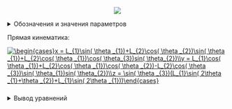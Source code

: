 <p align="center">
<img src="Arm.png">
</p>
<details>
<summary>Обозначения и значения параметров</summary>

Значение параметров взяты [отсюда](https://github.com/lsd-maddrive/mishanya-bot-project/blob/develop/docs/kinematics/dimensions.md)

| Обозначение| Смысл| Значение, ед. изм.|
| -------------------|:---------------:| ---------:|
| *XY*      | абсолютная система координат | м |
| *X'Y'*      | связанная система координат      |   м |
| <a href="https://www.codecogs.com/eqnedit.php?latex=\alpha" target="_blank"><img src="https://latex.codecogs.com/gif.latex?\alpha" title="\alpha" /></a> | угол поворота основания      |    рад |
| <a href="https://www.codecogs.com/eqnedit.php?latex=\Omega" target="_blank"><img src="https://latex.codecogs.com/gif.latex?\Omega" title="\Omega" /></a>      | угловая скорость основания | рад/с |
| *L*      | радиус основания | 0.40643 м |
| <a href="https://www.codecogs.com/eqnedit.php?latex=V_{x},V_{y}" target="_blank"><img src="https://latex.codecogs.com/gif.latex?V_{x},V_{y}" title="V_{x},V_{y}" /></a>      | линейные скорости основания в абсолютной системе | м/с |
|<a href="https://www.codecogs.com/eqnedit.php?latex=V_{a},V_{b},V_{c}" target="_blank"><img src="https://latex.codecogs.com/gif.latex?V_{a},V_{b},V_{c}" title="V_{a},V_{b},V_{c}" /></a>|линейные скорости омниколёс|м/с|
|<a href="https://www.codecogs.com/eqnedit.php?latex=\omega_{a},\omega_{b},\omega_{c}" target="_blank"><img src="https://latex.codecogs.com/gif.latex?\omega_{a},\omega_{b},\omega_{c}" title="\omega_{a},\omega_{b},\omega_{c}" /></a>|угловые скорости омниколёс|рад/с|
|*r*|радиус омниколёс|0.061 м|

</details>

Прямая кинематика:

<a href="https://www.codecogs.com/eqnedit.php?latex=\begin{cases}x&space;=&space;L_{1}\sin(&space;\theta&space;_{1})&plus;L_{2}\cos(&space;\theta&space;_{2})\sin(&space;\theta&space;_{1})&plus;L_{2}\cos(&space;\theta&space;_{1})\cos(&space;\theta_{3})sin(&space;\theta_{2})\\y&space;=&space;L_{1}\cos(&space;\theta&space;_{1})&plus;L_{2}\cos(&space;\theta&space;_{1})\cos(&space;\theta&space;_{2})-L_{2}\cos(&space;\theta&space;_{3})\sin(&space;\theta_{1})sin(&space;\theta_{2})\\z&space;=&space;\sin(&space;\theta&space;_{3})(L_{1}\sin(&space;2\theta&space;_{1}&plus;\theta&space;_{2})&plus;L_{1}\sin(&space;2\theta&space;_{1}))\end{cases}" target="_blank"><img src="https://latex.codecogs.com/gif.latex?\begin{cases}x&space;=&space;L_{1}\sin(&space;\theta&space;_{1})&plus;L_{2}\cos(&space;\theta&space;_{2})\sin(&space;\theta&space;_{1})&plus;L_{2}\cos(&space;\theta&space;_{1})\cos(&space;\theta_{3})sin(&space;\theta_{2})\\y&space;=&space;L_{1}\cos(&space;\theta&space;_{1})&plus;L_{2}\cos(&space;\theta&space;_{1})\cos(&space;\theta&space;_{2})-L_{2}\cos(&space;\theta&space;_{3})\sin(&space;\theta_{1})sin(&space;\theta_{2})\\z&space;=&space;\sin(&space;\theta&space;_{3})(L_{1}\sin(&space;2\theta&space;_{1}&plus;\theta&space;_{2})&plus;L_{1}\sin(&space;2\theta&space;_{1}))\end{cases}" title="\begin{cases}x = L_{1}\sin( \theta _{1})+L_{2}\cos( \theta _{2})\sin( \theta _{1})+L_{2}\cos( \theta _{1})\cos( \theta_{3})sin( \theta_{2})\\y = L_{1}\cos( \theta _{1})+L_{2}\cos( \theta _{1})\cos( \theta _{2})-L_{2}\cos( \theta _{3})\sin( \theta_{1})sin( \theta_{2})\\z = \sin( \theta _{3})(L_{1}\sin( 2\theta _{1}+\theta _{2})+L_{1}\sin( 2\theta _{1}))\end{cases}" /></a>

###
<details>
<summary>Вывод уравнений</summary>

Для вывода уравнений прямой кинематики сначала рассмотрим движение в плоскости манипулятора - XY, не рассматривая пока что вращение вокруг плеча.

Первое звено L1 закреплёно одним концом на плече в точки О и поворачивается на угол <img src="https://latex.codecogs.com/svg.image?\theta&space;_{1}" title="\theta _{1}" />,
второе звено L2 крепится к концу первого звена в точке a1 и поворачивается относительно него на угол <img src="https://latex.codecogs.com/svg.image?\theta&space;_{2}" title="\theta _{2}" />.
Задавать мы пытаемся координаты конца второго звена - точки a2.

Найдём сначала положение точки a1 относительно точки крепления плеча:

<img src="https://latex.codecogs.com/svg.image?\left\{\begin{matrix}X_{a1}=L_{1}\cdot&space;\cos(&space;\theta&space;_{1})\\Y_{a1}=L_{1}\cdot&space;\sin(&space;\theta&space;_{1})\end{matrix}\right." title="\left\{\begin{matrix}X_{a1}=L_{1}\cdot \cos( \theta _{1})\\Y_{a1}=L_{1}\cdot \sin( \theta _{1})\end{matrix}\right." />

Далее положение точки a2 относительно точки a1:

<img src="https://latex.codecogs.com/svg.image?\left\{\begin{matrix}X_{a2}^{'}=L_{2}\cdot&space;\cos(&space;\theta&space;_{2})\\Y_{a2}^{'}=L_{2}\cdot&space;\sin(&space;\theta&space;_{2})\end{matrix}\right." title="\left\{\begin{matrix}X_{a2}^{'}=L_{2}\cdot \cos( \theta _{2})\\Y_{a2}^{'}=L_{2}\cdot \sin( \theta _{2})\end{matrix}\right." />

Так как система координат, привязанная к точке a1 также вращается - учтём это в относитльном положении для точки a2. Расчёт коордиеат во вращающейся системе осуществляется с использованием матрицы поворота: умножаем предыдущую систему на матрицу поворота угла <img src="https://latex.codecogs.com/svg.image?\theta&space;_{1}" title="\theta _{1}" />. Таким образом положение точки a2 относительно точки a1 в случае вращающейся системы координат получим:

<img src="https://latex.codecogs.com/svg.image?\begin{bmatrix}X_{a2}^{''}\\Y_{a2}^{''}\end{bmatrix}&space;=&space;\begin{bmatrix}cos(&space;\theta&space;_{1}&space;)&-sin(&space;\theta&space;_{1}&space;)\\&space;sin(&space;\theta&space;_{1})&cos(&space;\theta&space;_{1}&space;)\end{bmatrix}&space;\begin{bmatrix}L_{2}\cdot&space;\cos(&space;\theta&space;_{2})\\L_{2}\cdot&space;\sin(&space;\theta&space;_{2})\end{bmatrix}" title="\begin{bmatrix}X_{a2}^{''}\\Y_{a2}^{''}\end{bmatrix} = \begin{bmatrix}cos( \theta _{1} )&-sin( \theta _{1} )\\ sin( \theta _{1})&cos( \theta _{1} )\end{bmatrix} \begin{bmatrix}L_{2}\cdot \cos( \theta _{2})\\L_{2}\cdot \sin( \theta _{2})\end{bmatrix}" />

Раскрыв правую часть и используя формулу косинуса и синуса сумму углов, получим:

<img src="https://latex.codecogs.com/svg.image?\left\{\begin{matrix}X_{a2}^{''}=L_{2}\cdot&space;\cos(&space;\theta&space;_{1}&space;&plus;&space;\theta&space;_{2})\\Y_{a2}^{''}=L_{2}\cdot&space;\sin(&space;\theta&space;_{1}&space;&plus;&space;\theta&space;_{2})\end{matrix}\right." title="\left\{\begin{matrix}X_{a2}^{''}=L_{2}\cdot \cos( \theta _{1} + \theta _{2})\\Y_{a2}^{''}=L_{2}\cdot \sin( \theta _{1} + \theta _{2})\end{matrix}\right." />

Если помимо вращение системы координат, привязанной к точки a1, учесть также смещение этой точки относительно начала глобальной системы координат, которое по сути равно координатам точки a1 в этой глобальной системе, окончательно получим:

<img src="https://latex.codecogs.com/svg.image?\left\{\begin{matrix}X_{a2}=L_{1}\cdot&space;\cos(&space;\theta&space;_{1}&space;)&plus;L_{2}\cdot&space;\cos(&space;\theta&space;_{1}&space;&plus;&space;\theta&space;_{2})\\Y_{a2}=L_{1}\cdot&space;\sin(&space;\theta&space;_{1})&plus;L_{2}\cdot&space;\sin(&space;\theta&space;_{1}&space;&plus;&space;\theta&space;_{2})\end{matrix}\right." title="\left\{\begin{matrix}X_{a2}=L_{1}\cdot \cos( \theta _{1} )+L_{2}\cdot \cos( \theta _{1} + \theta _{2})\\Y_{a2}=L_{1}\cdot \sin( \theta _{1})+L_{2}\cdot \sin( \theta _{1} + \theta _{2})\end{matrix}\right." />

Далее нужно учесть поворот плоскости манипулятора вокруг оси звена L1  на угол <img src="https://latex.codecogs.com/svg.image?\theta_{3}&space;" title="\theta_{3} " />

Для этого используем уравнение матрицы поворота вокруг произвольной оси, взятое [отсюда](https://ru.wikipedia.org/wiki/%D0%9C%D0%B0%D1%82%D1%80%D0%B8%D1%86%D0%B0_%D0%BF%D0%BE%D0%B2%D0%BE%D1%80%D0%BE%D1%82%D0%B0). Для задания поворота

</details>